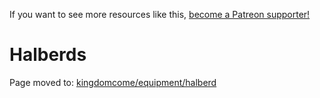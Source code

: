 <!-- TITLE: Halberds -->

If you want to see more resources like this, [become a Patreon supporter!](https://www.patreon.com/fireundubh) 

# Halberds

Page moved to: [kingdomcome/equipment/halberd](/kingdomcome/equipment/halberd)
